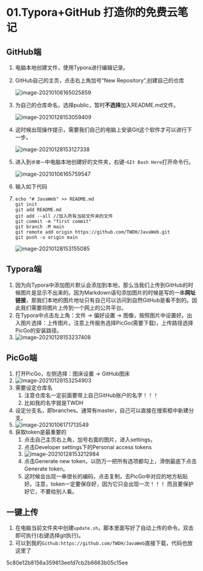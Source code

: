 # 01.Typora+GitHub 打造你的免费云笔记

## GitHub端

1. 电脑本地创建文件，使用Typora进行编辑记录。

2. GitHub自己的主页，点击右上角加号“New Repository”,创建自己的仓库

   ![image-20210106165025859](https://raw.githubusercontent.com/TWDH/Leetcode-From-Zero/pictures/img/image-20210106165025859.png)

3. 为自己的仓库命名，选择public，暂时**不选择**加入README.md文件。

   ![image-20210128153059409](https://raw.githubusercontent.com/TWDH/Leetcode-From-Zero/pictures/img/image-20210128153059409.png)

4. 这时候出现操作提示，需要我们自己的电脑上安装Git这个软件才可以进行下一步。

   ![image-20210128153127338](https://raw.githubusercontent.com/TWDH/Leetcode-From-Zero/pictures/img/image-20210128153127338.png)

5. 进入到`步骤一`中电脑本地创建好的文件夹，右键-`GIt Bash Here`打开命令行。

   ![image-20210106165759547](https://raw.githubusercontent.com/TWDH/Leetcode-From-Zero/pictures/img/image-20210106165759547.png)

6. 输入如下代码

1. ```
   echo "# JavaWeb" >> README.md
   git init
   git add README.md
   git add --all //加入所有当前文件夹的文件
   git commit -m "first commit"
   git branch -M main
   git remote add origin https://github.com/TWDH/JavaWeb.git
   git push -u origin main
   ```

   ![image-20210128153155085](https://raw.githubusercontent.com/TWDH/Leetcode-From-Zero/pictures/img/image-20210128153155085.png)

## Typora端

1. 因为向Typora中添加图片默认会添加到本地，那么当我们上传到GitHub的时候图片是显示不出来的。因为Markdown语句添加图片的时候是写的一串**网址链接**，那我们本地的图片地址只有自己可以访问到自然GitHub是看不到的。因此我们需要将图片上传到一个网上的公共平台。
2. 在Typora中点击左上角：文件 -> 偏好设置 -> 图像，按照图片中设置好。出入图片选择：上传图片。注意上传服务选择PicGo(需要下载)，上传路径选择PicGo的安装路径。
3. ![image-20210128153237408](https://raw.githubusercontent.com/TWDH/Leetcode-From-Zero/pictures/img/image-20210128153237408.png)

## PicGo端

1. 打开PicGo，左侧选择：图床设置 -> GitHub图床
2. ![image-20210128153254903](https://raw.githubusercontent.com/TWDH/Leetcode-From-Zero/pictures/img/image-20210128153254903.png)
3. 需要设定仓库名
   1. 注意仓库名一定前面要带上自己GitHub账户的名字！！！
   2. 比如我的名字就是TWDH
4. 设定分支名，即branches。通常有master，自己可以直接在搜索框中新建分支。
5. ![image-20210106171713549](https://raw.githubusercontent.com/TWDH/Leetcode-From-Zero/pictures/img/image-20210106171713549.png)
6. 获取token是最重要的
   1. 点击自己主页右上角，加号右面的图片，进入settings。
   2. 点击Developer settings下的Personal access tokens
   3. ![image-20210128153212984](https://raw.githubusercontent.com/TWDH/Leetcode-From-Zero/pictures/img/image-20210128153212984.png)
   4. 点击Generate new token，以防万一把所有选项都勾上，滑倒最底下点击Generate token。
   5. 这时候会出现一串很长的编码，点击复制，去PicGo中对应的地方粘贴好。注意，token一定要保存好，因为它只会出现一次！！！ 而且要保护好它，不要给别人看。

## 一键上传

1. 在电脑当前文件夹中创建`update.sh`，脚本里面写好了自动上传的命令。双击即可执行(右键选择git执行)。
2. 可以到我的`Github:https://github.com/TWDH/JavaWeb`直接下载，代码也放这里了

5c80e12b8156a359813eefd7cb2b6663b05c15ee



